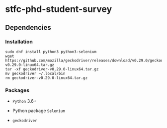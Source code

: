 # stfc-phd-student-survey

## Dependencies

### Installation

```shell
sudo dnf install python3 python3-selenium
wget https://github.com/mozilla/geckodriver/releases/download/v0.29.0/geckodriver-v0.29.0-linux64.tar.gz
tar -xf geckodriver-v0.29.0-linux64.tar.gz
mv geckodriver ~/.local/bin
rm geckodriver-v0.29.0-linux64.tar.gz
```

### Packages

* `Python` 3.6+

* Python package `Selenium`

* `geckodriver`

